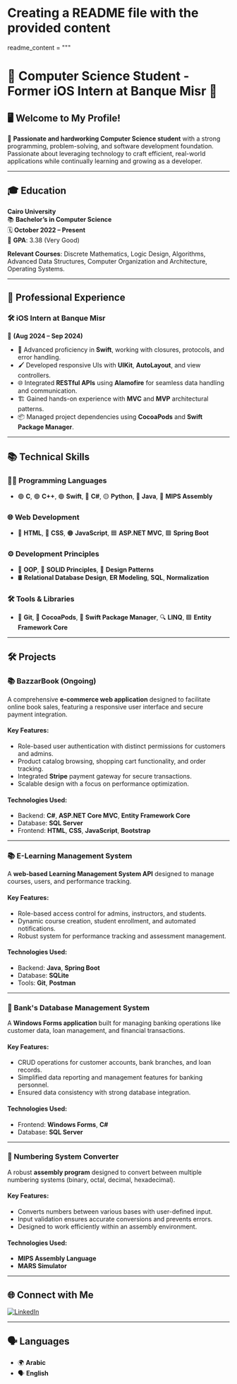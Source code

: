 # Creating a README file with the provided content

readme_content = """
# 🌟 **Computer Science Student - Former iOS Intern at Banque Misr** 👋

## 🖥️ **Welcome to My Profile!**

💼 **Passionate and hardworking Computer Science student** with a strong programming, problem-solving, and software development foundation. Passionate about leveraging technology to craft efficient, real-world applications while continually learning and growing as a developer.

---

## 🎓 **Education**

**Cairo University**  
📚 **Bachelor’s in Computer Science**  
🗓️ **October 2022 – Present**  
🎯 **GPA**: 3.38 (Very Good)

**Relevant Courses**: Discrete Mathematics, Logic Design, Algorithms, Advanced Data Structures, Computer Organization and Architecture, Operating Systems.

---

## 💼 **Professional Experience**

### 🛠 **iOS Intern at Banque Misr**  
📅 **(Aug 2024 – Sep 2024)**  
- 🚀 Advanced proficiency in **Swift**, working with closures, protocols, and error handling.  
- 🖌 Developed responsive UIs with **UIKit**, **AutoLayout**, and view controllers.  
- 🌐 Integrated **RESTful APIs** using **Alamofire** for seamless data handling and communication.  
- 🏗️ Gained hands-on experience with **MVC** and **MVP** architectural patterns.  
- 📦 Managed project dependencies using **CocoaPods** and **Swift Package Manager**.

---

## 📚 **Technical Skills**

### **👨‍💻 Programming Languages**
- 🟢 **C**, 🟢 **C++**, 🟣 **Swift**, 🔵 **C#**, 🟡 **Python**, 🔴 **Java**, 🔵 **MIPS Assembly**

### **🌐 Web Development**
- 🌟 **HTML**, 🎨 **CSS**, 🟠 **JavaScript**, 🟦 **ASP.NET MVC**, 🟪 **Spring Boot**

### **⚙️ Development Principles**
- 📐 **OOP**, 🎯 **SOLID Principles**, 🧩 **Design Patterns**  
- 🛢️ **Relational Database Design**, **ER Modeling**, **SQL**, **Normalization**

### **🛠️ Tools & Libraries**
- 📂 **Git**, 🍫 **CocoaPods**, 🚀 **Swift Package Manager**, 🔍 **LINQ**, 🟩 **Entity Framework Core**

---

## 🛠️ **Projects**

### **📚 BazzarBook (Ongoing)**  
A comprehensive **e-commerce web application** designed to facilitate online book sales, featuring a responsive user interface and secure payment integration.  

#### Key Features:
- Role-based user authentication with distinct permissions for customers and admins.  
- Product catalog browsing, shopping cart functionality, and order tracking.  
- Integrated **Stripe** payment gateway for secure transactions.  
- Scalable design with a focus on performance optimization.

#### Technologies Used:
- Backend: **C#**, **ASP.NET Core MVC**, **Entity Framework Core**  
- Database: **SQL Server**  
- Frontend: **HTML**, **CSS**, **JavaScript**, **Bootstrap**

---

### **📚 E-Learning Management System**  
A **web-based Learning Management System API** designed to manage courses, users, and performance tracking.  

#### Key Features:
- Role-based access control for admins, instructors, and students.  
- Dynamic course creation, student enrollment, and automated notifications.  
- Robust system for performance tracking and assessment management.

#### Technologies Used:
- Backend: **Java**, **Spring Boot**  
- Database: **SQLite**  
- Tools: **Git**, **Postman**

---

### **💼 Bank's Database Management System**  
A **Windows Forms application** built for managing banking operations like customer data, loan management, and financial transactions.  

#### Key Features:
- CRUD operations for customer accounts, bank branches, and loan records.  
- Simplified data reporting and management features for banking personnel.  
- Ensured data consistency with strong database integration.

#### Technologies Used:
- Frontend: **Windows Forms**, **C#**  
- Database: **SQL Server**

---

### **📐 Numbering System Converter**  
A robust **assembly program** designed to convert between multiple numbering systems (binary, octal, decimal, hexadecimal).  

#### Key Features:
- Converts numbers between various bases with user-defined input.  
- Input validation ensures accurate conversions and prevents errors.  
- Designed to work efficiently within an assembly environment.

#### Technologies Used:
- **MIPS Assembly Language**  
- **MARS Simulator**

---

## 🌐 **Connect with Me**

[![LinkedIn](https://img.shields.io/badge/LinkedIn-Ahmed%20Nasser-blue?style=for-the-badge&logo=linkedin&logoColor=white)](https://linkedin.com/in/ahmed-nasser-91aab6279)

---

## 🗣️ **Languages**

- 🌍 **Arabic**  
- 🗣️ **English**
